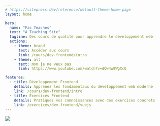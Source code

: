 ```yaml
---
# https://vitepress.dev/reference/default-theme-home-page
layout: home

hero:
  name: "Pac Teaches"
  text: "A Teaching Site"
  tagline: Des cours de qualité pour apprendre le développement web
  actions:
    - theme: brand
      text: Accéder aux cours
      link: /cours/dev-frontend/intro
    - theme: alt
      text: Non je ne veux pas
      link: https://www.youtube.com/watch?v=dQw4w9WgXcQ

features:
  - title: Développement Frontend
    details: Apprenez les fondamentaux du développement web moderne
    link: /cours/dev-frontend/intro
  - title: Exercices Frontend
    details: Pratiquez vos connaissances avec des exercices concrets
    link: /exercices/dev-frontend/vuejs
---
```


![](https://media1.giphy.com/media/InYNY6SNHRQvih7Kl4/giphy.gif?cid=7941fdc6m8433t38n597rcz884fkalpp26p3ui6rwjxyqjo5&ep=v1_gifs_search&rid=giphy.gif&ct=g)
